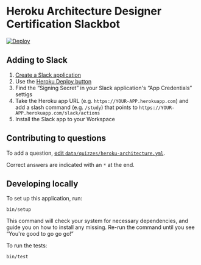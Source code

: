 # Heroku Architecture Designer Certification Slackbot

[![Deploy](https://www.herokucdn.com/deploy/button.svg)](https://heroku.com/deploy)

## Adding to Slack

1. [Create a Slack application](https://api.slack.com/)
2. Use the [Heroku Deploy button](https://heroku.com/deploy)
3. Find the “Signing Secret” in your Slack application's “App Credentials” settigs
4. Take the Heroku app URL (e.g. `https://YOUR-APP.herokuapp.com`) and add a slash command (e.g. `/study`) that points to `https://YOUR-APP.herokuapp.com/slack/actions`
5. Install the Slack app to your Workspace

## Contributing to questions

To add a question, [edit `data/quizzes/heroku-architecture.yml`](https://github.com/trineo/heroku-architecture-certification-slack-bot/blob/master/data/quizzes/heroku-architecture.yml).

Correct answers are indicated with an `*` at the end.

## Developing locally

To set up this application, run:

    bin/setup

This command will check your system for necessary dependencies, and guide you on how to install any missing. Re-run the command until you see “You're good to go go go!”

To run the tests:

    bin/test

